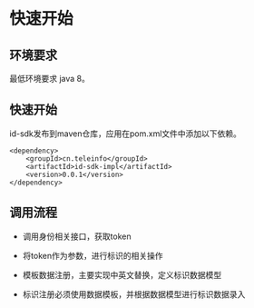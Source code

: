 # 快速开始

## 环境要求

最低环境要求 java 8。

## 快速开始

id-sdk发布到maven仓库，应用在pom.xml文件中添加以下依赖。

```pom
<dependency>
    <groupId>cn.teleinfo</groupId>
    <artifactId>id-sdk-impl</artifactId>
    <version>0.0.1</version>
</dependency>
```

## 调用流程

*   调用身份相关接口，获取token
    
*   将token作为参数，进行标识的相关操作
    
*   模板数据注册，主要实现中英文替换，定义标识数据模型
    
*   标识注册必须使用数据模板，并根据数据模型进行标识数据录入
